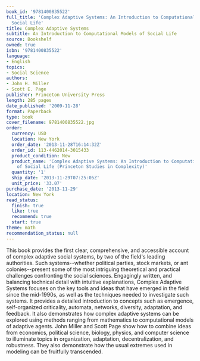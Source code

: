 ```yaml
---
book_id: '9781400835522'
full_title: 'Complex Adaptive Systems: An Introduction to Computational Models of
  Social Life'
title: Complex Adaptive Systems
subtitle: An Introduction to Computational Models of Social Life
source: Bookshelf
owned: true
isbn: '9781400835522'
language:
- English
topics:
- Social Science
authors:
- John H. Miller
- Scott E. Page
publisher: Princeton University Press
length: 285 pages
date_published: '2009-11-28'
format: Paperback
type: book
cover_filename: 9781400835522.jpg
order:
  currency: USD
  location: New York
  order_date: '2013-11-28T16:14:32Z'
  order_id: 113-4462014-3015433
  product_condition: New
  product_name: 'Complex Adaptive Systems: An Introduction to Computational Models
    of Social Life (Princeton Studies in Complexity)'
  quantity: '1'
  ship_date: '2013-11-29T07:25:05Z'
  unit_price: '33.07'
purchase_date: '2013-11-29'
location: New York
read_status:
  finish: true
  like: true
  recommend: true
  start: true
theme: math
recommendation_status: null
---
```

This book provides the first clear, comprehensive, and accessible account of complex adaptive social systems, by two of the field's leading authorities. Such systems--whether political parties, stock markets, or ant colonies--present some of the most intriguing theoretical and practical challenges confronting the social sciences. Engagingly written, and balancing technical detail with intuitive explanations, Complex Adaptive Systems focuses on the key tools and ideas that have emerged in the field since the mid-1990s, as well as the techniques needed to investigate such systems. It provides a detailed introduction to concepts such as emergence, self-organized criticality, automata, networks, diversity, adaptation, and feedback. It also demonstrates how complex adaptive systems can be explored using methods ranging from mathematics to computational models of adaptive agents. John Miller and Scott Page show how to combine ideas from economics, political science, biology, physics, and computer science to illuminate topics in organization, adaptation, decentralization, and robustness. They also demonstrate how the usual extremes used in modeling can be fruitfully transcended.
